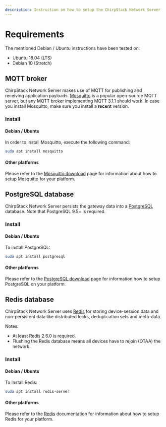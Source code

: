 ```yaml
---
description: Instruction on how to setup the ChirpStack Network Server requirements.
---
```


# Requirements

The mentioned Debian / Ubuntu instructions have been tested on:

* Ubuntu 18.04 (LTS)
* Debian 10 (Stretch)

## MQTT broker

ChirpStack Network Server makes use of MQTT for publishing and receiving application
payloads. [Mosquitto](http://mosquitto.org/) is a popular open-source MQTT
server, but any MQTT broker implementing MQTT 3.1.1 should work.
In case you install Mosquitto, make sure you install a **recent** version.

### Install

#### Debian / Ubuntu

In order to install Mosquitto, execute the following command:

```bash
sudo apt install mosquitto
```

#### Other platforms

Please refer to the [Mosquitto download](https://mosquitto.org/download/) page
for information about how to setup Mosquitto for your platform.

## PostgreSQL database

ChirpStack Network Server persists the gateway data into a
[PostgreSQL](https://www.postgresql.org) database. Note that PostgreSQL 9.5+
is required.

### Install

#### Debian / Ubuntu

To install PostgreSQL:

```bash
sudo apt install postgresql
```

#### Other platforms

Please refer to the [PostgreSQL download](https://www.postgresql.org/download/)
page for information how to setup PostgreSQL on your platform.

## Redis database

ChirpStack Network Server uses [Redis](http://redis.io) for storing
device-session data and non-persistent data like distributed locks,
deduplication sets and meta-data. 

Notes:
* At least Redis 2.6.0 is required.
* Flushing the Redis database means all devices have to rejoin (OTAA) the network.

### Install

#### Debian / Ubuntu

To Install Redis:

```bash
sudo apt install redis-server
```

#### Other platforms

Please refer to the [Redis](https://redis.io/) documentation for information
about how to setup Redis for your platform.
